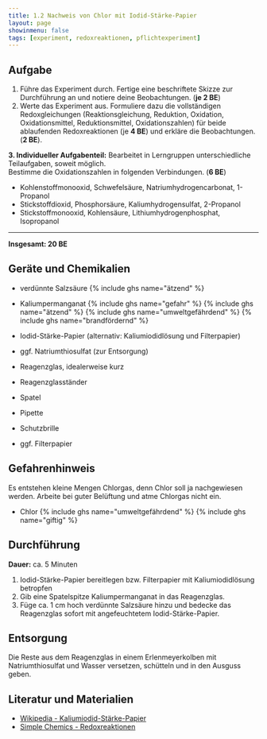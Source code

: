 ```yaml
---
title: 1.2 Nachweis von Chlor mit Iodid-Stärke-Papier
layout: page
showinmenu: false
tags: [experiment, redoxreaktionen, pflichtexperiment]
---
```


## Aufgabe

1. Führe das Experiment durch. Fertige eine beschriftete Skizze zur Durchführung an und notiere deine Beobachtungen. (**je 2 BE**)
2. Werte das Experiment aus. Formuliere dazu die vollständigen Redoxgleichungen (Reaktionsgleichung, Reduktion, Oxidation, Oxidationsmittel, Reduktionsmittel, Oxidationszahlen) für beide ablaufenden Redoxreaktionen (je **4 BE**) und erkläre die Beobachtungen. (**2 BE**).

**3. Individueller Aufgabenteil:** Bearbeitet in Lerngruppen unterschiedliche Teilaufgaben, soweit möglich.  
  Bestimme die Oxidationszahlen in folgenden Verbindungen. (**6 BE**)  
  - Kohlenstoffmonooxid, Schwefelsäure, Natriumhydrogencarbonat, 1-Propanol
  - Stickstoffdioxid, Phosphorsäure, Kaliumhydrogensulfat, 2-Propanol
  - Stickstoffmonooxid, Kohlensäure, Lithiumhydrogenphosphat, Isopropanol

---

**Insgesamt: 20 BE**

## Geräte und Chemikalien

- verdünnte Salzsäure {% include ghs name="ätzend" %}
- Kaliumpermanganat {% include ghs name="gefahr" %} {% include ghs name="ätzend" %} {% include ghs name="umweltgefährdend" %} {% include ghs name="brandfördernd" %}
- Iodid-Stärke-Papier (alternativ: Kaliumiodidlösung und Filterpapier)
- ggf. Natriumthiosulfat (zur Entsorgung)

- Reagenzglas, idealerweise kurz
- Reagenzglasständer
- Spatel
- Pipette
- Schutzbrille
- ggf. Filterpapier

## Gefahrenhinweis

Es entstehen kleine Mengen Chlorgas, denn Chlor soll ja nachgewiesen werden. Arbeite bei guter Belüftung und atme Chlorgas nicht ein.

 - Chlor {% include ghs name="umweltgefährdend" %} {% include ghs name="giftig" %}

## Durchführung

**Dauer:** ca. 5 Minuten

1. Iodid-Stärke-Papier bereitlegen bzw. Filterpapier mit Kaliumiodidlösung betropfen
2. Gib eine Spatelspitze Kaliumpermanganat in das Reagenzglas. 
3. Füge ca. 1 cm hoch verdünnte Salzsäure hinzu und bedecke das Reagenzglas sofort mit angefeuchtetem Iodid-Stärke-Papier.

## Entsorgung

Die Reste aus dem Reagenzglas in einem Erlenmeyerkolben mit Natriumthiosulfat und Wasser versetzen, schütteln und in den Ausguss geben.

## Literatur und Materialien

- [Wikipedia - Kaliumiodid-Stärke-Papier](https://de.wikipedia.org/wiki/Kaliumiodidstärkepapier)
- [Simple Chemics - Redoxreaktionen](https://www.youtube.com/watch?v=aQNaXLFBqpw)
